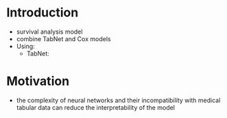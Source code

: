 
# Introduction
+ survival analysis model
+ combine TabNet and Cox models
+ Using:
	+ TabNet: 

# Motivation
+ the complexity of neural networks and their incompatibility with medical tabular data can reduce the interpretability of the model